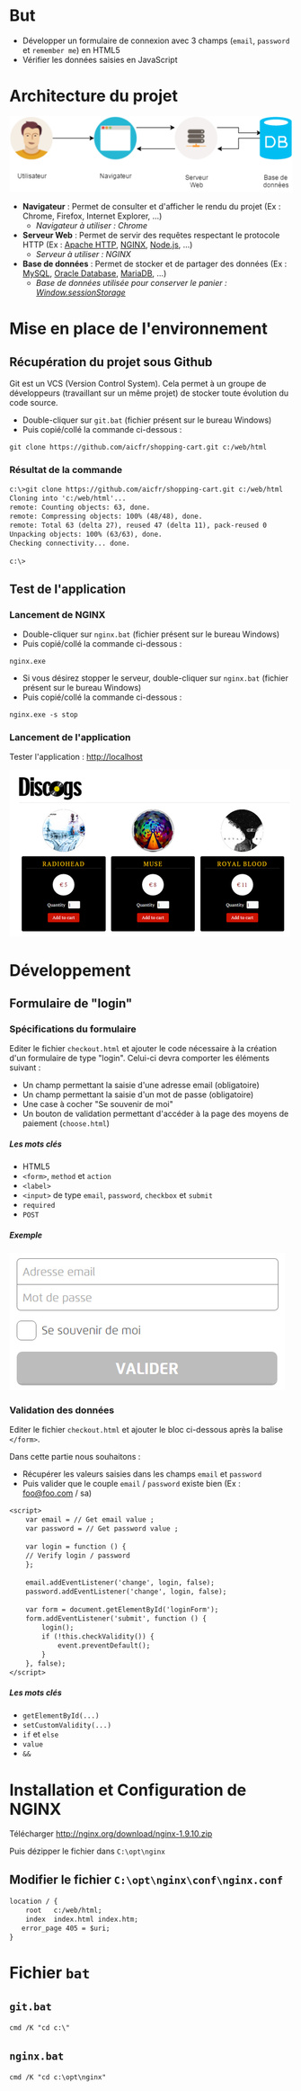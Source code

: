 # But

* Développer un formulaire de connexion avec 3 champs (`email`, `password` et `remember me`) en HTML5
* Vérifier les données saisies en JavaScript 

# Architecture du projet

![shipping_cart_architecture](images/doc/shipping_cart_architecture.png)

* __Navigateur__ : Permet de consulter et d'afficher le rendu du projet (Ex : Chrome, Firefox, Internet Explorer, ...)
    * _Navigateur à utiliser : Chrome_
* __Serveur Web__ : Permet de servir des requêtes respectant le protocole HTTP (Ex : [Apache HTTP](https://httpd.apache.org/), [NGINX](http://nginx.org), [Node.js](https://nodejs.org), ...)
    * _Serveur à utiliser : NGINX_
* __Base de données__ : Permet de stocker et de partager des données (Ex : [MySQL](https://www.mysql.fr), [Oracle Database](http://www.oracle.com/fr/database/overview/index.html), [MariaDB](https://mariadb.org), ...)
    * _Base de données utilisée pour conserver le panier : [Window.sessionStorage](https://developer.mozilla.org/fr/docs/Web/API/Window/sessionStorage)_

# Mise en place de l'environnement
## Récupération du projet sous Github

Git est un VCS (Version Control System). Cela permet à un groupe de développeurs (travaillant sur un même projet) de stocker toute évolution du code source.

* Double-cliquer sur `git.bat` (fichier présent sur le bureau Windows)
* Puis copié/collé la commande ci-dessous :

```
git clone https://github.com/aicfr/shopping-cart.git c:/web/html
```

### Résultat de la commande

```
c:\>git clone https://github.com/aicfr/shopping-cart.git c:/web/html
Cloning into 'c:/web/html'...
remote: Counting objects: 63, done.
remote: Compressing objects: 100% (48/48), done.
remote: Total 63 (delta 27), reused 47 (delta 11), pack-reused 0
Unpacking objects: 100% (63/63), done.
Checking connectivity... done.

c:\>
```

## Test de l'application
### Lancement de NGINX

* Double-cliquer sur `nginx.bat` (fichier présent sur le bureau Windows)
* Puis copié/collé la commande ci-dessous :

```
nginx.exe
```

* Si vous désirez stopper le serveur, double-cliquer sur `nginx.bat` (fichier présent sur le bureau Windows)
* Puis copié/collé la commande ci-dessous :

```
nginx.exe -s stop
```

### Lancement de l'application

Tester l'application : <http://localhost>

![discdog](images/doc/discdog.png)

# Développement
## Formulaire de "login"
### Spécifications du formulaire

Editer le fichier `checkout.html` et ajouter le code nécessaire à la création d'un formulaire de type "login". Celui-ci devra comporter les éléments suivant :

* Un champ permettant la saisie d'une adresse email (obligatoire)
* Un champ permettant la saisie d'un mot de passe (obligatoire)
* Une case à cocher "Se souvenir de moi"
* Un bouton de validation permettant d'accéder à la page des moyens de paiement (`choose.html`)

##### Les mots clés

* HTML5
* `<form>`, `method` et `action`
* `<label>`
* `<input>` de type `email`, `password`, `checkbox` et `submit`
* `required`
* `POST`

##### Exemple

![form](images/doc/form.png)

### Validation des données

Editer le fichier `checkout.html` et ajouter le bloc ci-dessous après la balise `</form>`.

Dans cette partie nous souhaitons :

* Récupérer les valeurs saisies dans les champs `email` et `password`
* Puis valider que le couple `email` / `password` existe bien (Ex : foo@foo.com / sa)

```
<script>
    var email = // Get email value ;
    var password = // Get password value ;

    var login = function () {
    // Verify login / password
    };

    email.addEventListener('change', login, false);
    password.addEventListener('change', login, false);

    var form = document.getElementById('loginForm');
    form.addEventListener('submit', function () {
        login();
        if (!this.checkValidity()) {
            event.preventDefault();
        }
    }, false);
</script>
```

##### Les mots clés

* `getElementById(...)`
* `setCustomValidity(...)`
* `if` et `else`
* `value`
* `&&`

# Installation et Configuration de NGINX

Télécharger <http://nginx.org/download/nginx-1.9.10.zip>

Puis dézipper le fichier dans `C:\opt\nginx`

## Modifier le fichier `C:\opt\nginx\conf\nginx.conf`

```
location / {
    root   c:/web/html;
    index  index.html index.htm;
   error_page 405 = $uri;
}
```

# Fichier `bat`
## `git.bat`

```
cmd /K "cd c:\"
```

## `nginx.bat`

```
cmd /K "cd c:\opt\nginx"
```
